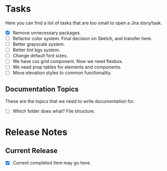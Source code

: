 # Tasks

Here you can find a list of tasks that are too small to open a Jira story/task.

- [x] Remove unnecessary packages.
- [ ] Refactor color system. Final decision on Sketch, and transfer here.
- [ ] Better grayscale system.
- [ ] Better tint bgs system.
- [ ] Change default font sizes.
- [ ] We have css grid component. Now we need flexbox.
- [ ] We need prop tables for elements and components.
- [ ] Move elevation styles to common functionality.

## Documentation Topics

These are the topics that we need to write documentation for.

- [ ] Which folder does what? File structure.

# Release Notes

## Current Release

- [x] Current completed item may go here.
